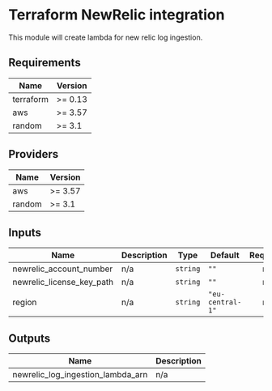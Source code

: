 # Terraform NewRelic integration

This module will create lambda for new relic log ingestion.

<!-- BEGINNING OF PRE-COMMIT-TERRAFORM DOCS HOOK -->
## Requirements

| Name | Version |
|------|---------|
| terraform | >= 0.13 |
| aws | >= 3.57 |
| random | >= 3.1 |

## Providers

| Name | Version |
|------|---------|
| aws | >= 3.57 |
| random | >= 3.1 |

## Inputs

| Name | Description | Type | Default | Required |
|------|-------------|------|---------|:--------:|
| newrelic\_account\_number | n/a | `string` | `""` | no |
| newrelic\_license\_key\_path | n/a | `string` | `""` | no |
| region | n/a | `string` | `"eu-central-1"` | no |

## Outputs

| Name | Description |
|------|-------------|
| newrelic\_log\_ingestion\_lambda\_arn | n/a |

<!-- END OF PRE-COMMIT-TERRAFORM DOCS HOOK -->
